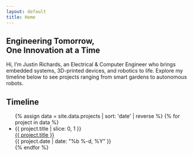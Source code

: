 ```yaml
---
layout: default
title: Home
---
```

<section class="hero">
  <h1>
    Engineering Tomorrow,<br>
    One Innovation at a Time
  </h1>
  <p>Hi, I’m Justin Richards, an Electrical & Computer Engineer who brings embedded systems, 3D-printed devices, and robotics to life. Explore my timeline below to see projects ranging from smart gardens to autonomous robots.</p>
</section>

<section class="timeline-section">
  <h2>Timeline</h2>
  <ul class="timeline">
    {% assign data = site.data.projects | sort: 'date' | reverse %}
    {% for project in data %}
      <li class="timeline-item">
        <div class="timeline-icon">{{ project.title | slice: 0, 1 }}</div>
        <div class="timeline-content">
          <a href="{{ project.url | relative_url }}">{{ project.title }}</a>
        </div>
        <span class="timeline-date">{{ project.date | date: "%b %-d, %Y" }}</span>
      </li>
    {% endfor %}
  </ul>
</section>
